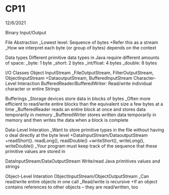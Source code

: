 # CP11
12/6/2021

Binary Input/Output

File Abstraction
_Lowest level: Sequence of bytes
+Refer this as a stream
_How we interpret each byte (or group of bytes) depends on the context

Data types
Different primitive data types in Java require different amounts of space:
_byte: 1 byte
_short: 2 bytes
_int/float: 4 bytes
_double: 8 bytes

I/O Classes
Object
InputStream
_FileOutputStream, FilterOutputStream, ObjectInputStream
+DataoutputStream, BufferedInputStream
Character-Level Interaction
BufferedReader/BufferedWriter: Read/write individual character or entire Strings

Bufferings
_Storage devices store data in blocks of bytes
_Often more efficient to read/write entire blocks than the equivalent size a few bytes at a time
_BufferedReader reads an entire block at once and stores data temporarily in memory
_BufferedWriter stores written data temporarily in memory and then writes the data when a block is complete

Data-Level Interation
_Want to store primitive types in the file without having o deal directly at the byte level
+DataInputStream/DataoutputStream
+readShort(). readLong(), readDouble()
+writeShort(), writeLong(), writeDouble()
_Your program must keep track of the sequence that these primitive values are stored in

DataInputStream/DataOutputStream
Write/read Java primitives values and strings

Object-Level Interation
ObjectInputStream/ObjectOutputStream
_Can read/write entire objects in one call
_Read/write is recursive
+If an object contains references to other objects – they are read/written, too
